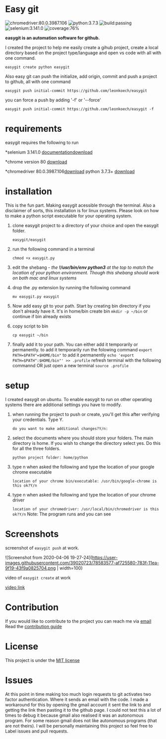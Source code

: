 # Easy git

![chromedriver:80.0.3987.106](https://img.shields.io/badge/chromedriver-80.0.3987.106-blue)
![python:3.7.3](https://img.shields.io/badge/python-3.7.3-blue)
![build:passing](https://img.shields.io/badge/build-passing-green)
![selenium:3.141.0](https://img.shields.io/badge/selenium-3.141.0-black)
![coverage:76%](https://img.shields.io/badge/coverage-76%25-yellowgreen)


**easygit is an automation software for github.**

I created the project to help me easily create a gihub project, create a local directory based on the project type/language and open vs code with all with one command.

``easygit create python easygit``

Also easy git can push the initialize, add origin, commit and push a project to github, all with one command

``easygit push initial-commit https://github.com/leonkoech/easygit``

you can force a push by adding '-f' or '--force'

``easygit push initial-commit https://github.com/leonkoech/easygit -f``

# requirements

easygit requires the following to run

*selenium 3.141.0 [documentation](https://selenium-python.readthedocs.io/api.html#selenium.webdriver.remote.webdriver.WebDriver.current_url)[download](https://pypi.org/project/selenium/)

*chrome version 80 [download](https://www.google.com/chrome/?brand=CHBD&gclid=CjwKCAjwpqv0BRABEiwA-TySwcmdG9S6AfkK0EmkAgCUchDrG_NLrQmbyZ5PcTMYACxK2po4Tsq5nhoCZh0QAvD_BwE&gclsrc=aw.ds)

*chromedriver 80.0.3987.106[download](https://chromedriver.chromium.org/downloads)
python 3.7.3+ [download](https://www.python.org/downloads/)

# installation

This is the fun part. Making easygit acessible through the terminal.
Also a disclaimer of sorts, this installation is for linux systems. Please look on how to make a python script executable for your operating system.

1. clone easygit project to a directory of your choice and open the easygit folder. 

    ``easygit/easygit``

2. run the following command in a terminal

    ``chmod +x easygit.py``

3. edit the shebang - *the **!/usr/bin/env python3** at the top to match the location of your python environment. Though this shebang should work on both mac and linux systems*

4. drop the .py extension by running the following command

    ``mv easygit.py easygit``

5. Now add easy git to your path. Start by creating bin directory if you don't already have it. It's in home/bin
        create bin
    ``mkdir -p ~/bin``
        or  continue if bin already exists

6. copy script to bin

    ``cp easygit ~/bin``

7. finally add it to your path. You can either add it temporarily or permanently.
        to add it temporarily run the folowing command
    ``export PATH=$PATH"=$HOME/bin"``
        to add it permanently 
    ``echo 'export PATH=$PATH":$HOME/bin"' >> .profile``
        refresh terminal with the following commannd OR just open a new terminal
    ``source .profile``
    
# setup

I created easygit on ubuntu. 
To enable easygit to run on other operating systems there are additional settings you have to modify.

1. when running the project to push or create, you'll get this after verifying your credentials. Type Y.

    ``do you want to make additional changes?Y/n: ``

2. select the documents where you should store your folders. The main directory is home. If you wish to change the directory    select yes. Do this for all the three folders.

    ``python project folder: home/python``

3. type n when asked the following and type the location of your google chrome executable

    ``
    location of your chrome bin/executable: /usr/bin/google-chrome
    is this ok?Y/n
    ``
4. type n when asked the following and type the location of your chrome driver

    ``
    location of your chromedriver: /usr/local/bin/chromedriver
    is this ok?Y/n
    ``
Note: The program runs and you can see

# Screenshots

screenshot of ``easygit push`` at work.

![Screenshot from 2020-04-06 19-27-24](https://user-images.githubusercontent.com/39020723/78583577-af725580-783f-11ea-9f19-43f9a0825704.png | width=100)

video of ``easygit create`` at work

[video link](https://drive.google.com/open?id=1Su6NFtj0D7G-_F6UInyp0BNprxNekyt3)


# Contribution

If you would like to contribute to the project you can reach me via [email](mailto:leonkipkip@gmail.com)
Read the [contribution guide](https://github.com/leonkoech/easygit/contributions.md)

# License

This project is under the [MIT license](https://github.com/leonkoech/easygit/license.md)

# Issues

At this point in time making too much login requests to git activates two factor authentication. Where it sends an email with the code. I made a workaround for this by opening the gmail account it sent the link to and getting the link then pasting it to the github page.
I could not test this a lot of times to debug it because gmail also realised it was an autonomous program. For some reason gmail does not like autonomous  programs (that are not theirs).
I will be personally maintaining this project so feel free to Label issues and pull requests.
